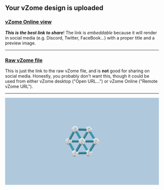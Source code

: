 ## Your vZome design is uploaded

### [vZome Online view][embed]

***This is the best link to share***!  The link is *embeddable* because it will render in social media (e.g. Discord, Twitter, FaceBook...) with a proper title and a preview image.

---

### [Raw vZome file][raw]

This is just the link to the raw vZome file, and is **not** good for
sharing on social media.
Honestly, you probably don't want this, though it could be used from either
vZome desktop ("Open URL...") or vZome Online ("Remote vZome URL").

---

![Image](<cube.png>)


[embed]: <https://vzome.com/app/embed.py?url=https://raw.githubusercontent.com/jlp1528/vzome-sharing/main/2021/12/05/13-49-04-cube/cube.vZome>
[raw]: <https://raw.githubusercontent.com/jlp1528/vzome-sharing/main/2021/12/05/13-49-04-cube/cube.vZome>
